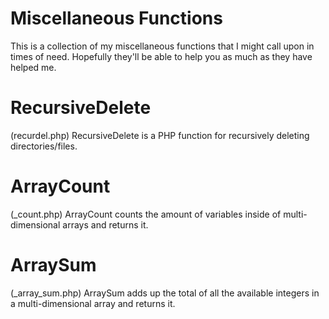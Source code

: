 Miscellaneous Functions
===============

This is a collection of my miscellaneous functions that I might call upon in times of need. Hopefully they'll be able to help you as much as they have helped me.

RecursiveDelete
===============

(recurdel.php)
RecursiveDelete is a PHP function for recursively deleting directories/files.

ArrayCount
===============

(_count.php)
ArrayCount counts the amount of variables inside of multi-dimensional arrays and returns it.

ArraySum
===============

(_array_sum.php)
ArraySum adds up the total of all the available integers in a multi-dimensional array and returns it.
